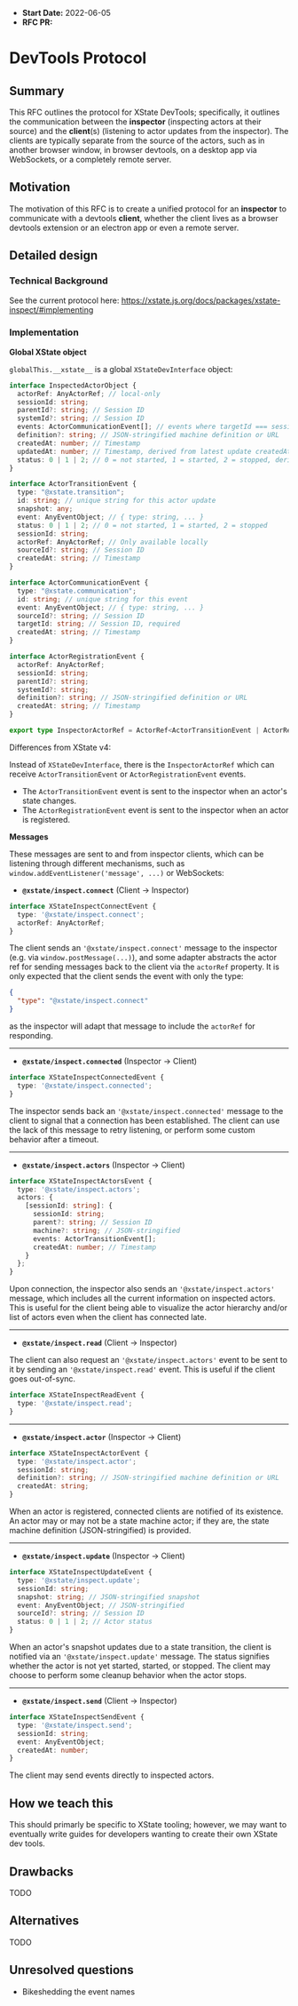- **Start Date:** 2022-06-05
- **RFC PR:** 

# DevTools Protocol

## Summary

This RFC outlines the protocol for XState DevTools; specifically, it outlines the communication between the **inspector** (inspecting actors at their source) and the **client**(s) (listening to actor updates from the inspector). The clients are typically separate from the source of the actors, such as in another browser window, in browser devtools, on a desktop app via WebSockets, or a completely remote server.

## Motivation

The motivation of this RFC is to create a unified protocol for an **inspector** to communicate with a devtools **client**, whether the client lives as a browser devtools extension or an electron app or even a remote server.

## Detailed design

### Technical Background

See the current protocol here: https://xstate.js.org/docs/packages/xstate-inspect/#implementing 

### Implementation

**Global XState object**

`globalThis.__xstate__` is a global `XStateDevInterface` object:

```ts
interface InspectedActorObject {
  actorRef: AnyActorRef; // local-only
  sessionId: string;
  parentId?: string; // Session ID
  systemId?: string; // Session ID
  events: ActorCommunicationEvent[]; // events where targetId === sessionId
  definition?: string; // JSON-stringified machine definition or URL
  createdAt: number; // Timestamp
  updatedAt: number; // Timestamp, derived from latest update createdAt
  status: 0 | 1 | 2; // 0 = not started, 1 = started, 2 = stopped, derived from latest update status
}

interface ActorTransitionEvent {
  type: "@xstate.transition";
  id: string; // unique string for this actor update
  snapshot: any;
  event: AnyEventObject; // { type: string, ... }
  status: 0 | 1 | 2; // 0 = not started, 1 = started, 2 = stopped
  sessionId: string; 
  actorRef: AnyActorRef; // Only available locally
  sourceId?: string; // Session ID
  createdAt: string; // Timestamp
}

interface ActorCommunicationEvent {
  type: "@xstate.communication";
  id: string; // unique string for this event
  event: AnyEventObject; // { type: string, ... }
  sourceId?: string; // Session ID
  targetId: string; // Session ID, required
  createdAt: string; // Timestamp
}

interface ActorRegistrationEvent {
  actorRef: AnyActorRef;
  sessionId: string;
  parentId?: string;
  systemId?: string;
  definition?: string; // JSON-stringified definition or URL
  createdAt: string; // Timestamp
}

export type InspectorActorRef = ActorRef<ActorTransitionEvent | ActorRegistrationEvent>;
```

Differences from XState v4:

Instead of `XStateDevInterface`, there is the `InspectorActorRef` which can receive `ActorTransitionEvent` or `ActorRegistrationEvent` events.

- The `ActorTransitionEvent` event is sent to the inspector when an actor's state changes.
- The `ActorRegistrationEvent` event is sent to the inspector when an actor is registered.

**Messages**

These messages are sent to and from inspector clients, which can be listening through different mechanisms, such as `window.addEventListener('message', ...)` or WebSockets:

- **`@xstate/inspect.connect`** (Client -> Inspector)

```ts
interface XStateInspectConnectEvent {
  type: '@xstate/inspect.connect';
  actorRef: AnyActorRef; 
}
```

The client sends an `'@xstate/inspect.connect'` message to the inspector (e.g. via `window.postMessage(...)`), and some adapter abstracts the actor ref for sending messages back to the client via the `actorRef` property. It is only expected that the client sends the event with only the type:

```json
{
  "type": "@xstate/inspect.connect"
}
```

as the inspector will adapt that message to include the `actorRef` for responding.

-----

- **`@xstate/inspect.connected`** (Inspector -> Client)

```ts
interface XStateInspectConnectedEvent {
  type: '@xstate/inspect.connected';
}
```

The inspector sends back an `'@xstate/inspect.connected'` message to the client to signal that a connection has been established. The client can use the lack of this message to retry listening, or perform some custom behavior after a timeout.

-----

- **`@xstate/inspect.actors`** (Inspector -> Client)
```ts
interface XStateInspectActorsEvent {
  type: '@xstate/inspect.actors';
  actors: {
    [sessionId: string]: {
      sessionId: string;
      parent?: string; // Session ID
      machine?: string; // JSON-stringified
      events: ActorTransitionEvent[];
      createdAt: number; // Timestamp
    }
  };
}
```

Upon connection, the inspector also sends an `'@xstate/inspect.actors'` message, which includes all the current information on inspected actors. This is useful for the client being able to visualize the actor hierarchy and/or list of actors even when the client has connected late.

-----

- **`@xstate/inspect.read`** (Client -> Inspector)

The client can also request an `'@xstate/inspect.actors'` event to be sent to it by sending an `'@xstate/inspect.read'` event. This is useful if the client goes out-of-sync.

```ts
interface XStateInspectReadEvent {
  type: '@xstate/inspect.read';
}
```

-----

- **`@xstate/inspect.actor`** (Inspector -> Client)

```ts
interface XStateInspectActorEvent {
  type: '@xstate/inspect.actor';
  sessionId: string;
  definition?: string; // JSON-stringified machine definition or URL
  createdAt: string;
}
```

When an actor is registered, connected clients are notified of its existence. An actor may or may not be a state machine actor; if they are, the state machine definition (JSON-stringified) is provided.

-----

- **`@xstate/inspect.update`** (Inspector -> Client)

```ts
interface XStateInspectUpdateEvent {
  type: '@xstate/inspect.update';
  sessionId: string;
  snapshot: string; // JSON-stringified snapshot
  event: AnyEventObject; // JSON-stringified
  sourceId?: string; // Session ID
  status: 0 | 1 | 2; // Actor status
}
```

When an actor's snapshot updates due to a state transition, the client is notified via an `'@xstate/inspect.update'` message. The status signifies whether the actor is not yet started, started, or stopped. The client may choose to perform some cleanup behavior when the actor stops.

-----

- **`@xstate/inspect.send`** (Client -> Inspector)

```ts
interface XStateInspectSendEvent {
  type: '@xstate/inspect.send';
  sessionId: string;
  event: AnyEventObject;
  createdAt: number;
}
```

The client may send events directly to inspected actors.


## How we teach this

This should primarly be specific to XState tooling; however, we may want to eventually write guides for developers wanting to create their own XState dev tools.

## Drawbacks

TODO

## Alternatives

TODO

## Unresolved questions

- Bikeshedding the event names
